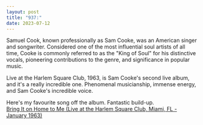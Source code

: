 ```yaml
---
layout: post
title: "937:"
date: 2023-07-12
---
```


Samuel Cook, known professionally as Sam Cooke, was an American singer and songwriter. Considered one of the most influential soul artists of all time, Cooke is commonly referred to as the "King of Soul" for his distinctive vocals, pioneering contributions to the genre, and significance in popular music.

Live at the Harlem Square Club, 1963, is Sam Cooke's second live album, and it's a really incredible one. Phenomenal musicianship, immense energy, and Sam Cooke's incredible voice.

Here's my favourite song off the album. Fantastic build-up.  
[Bring It on Home to Me (Live at the Harlem Square Club, Miami, FL \- January 1963\)](https://youtu.be/54aG0c1Bk-4)
